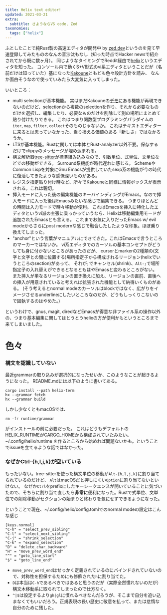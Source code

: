 ```yaml
---
title: Helix text editor!
updated: 2021-03-21
extra:
  subtitle: さようならVS code, Zed
taxonomies:
  tags: ["helix"]
---
```

ふとしたことで純Rust製の高速エディタが開発中 by [zed.dev](https://zed.dev)というのを見て早速登録してみたもののなんの音沙汰もなし（知った時点でHacker newsで紹介されてから既に数ヶ月）。
同じようなタイミングでReddit経由で[helix](https://docs.helix-editor.com/)というエディタを知った。
コンソール内で動くS+V形式のvi系エディタということだが（名前だけは知っていた）基になった[Kakoune](https://kakoune.org)ともども色々設計方針を読み、
なんか面白そうなので使っていみたら大変気に入ってしまった。

いいところ：
- multi selectionが基本機能。
  実はまだKakouneの[デモ](https://kakoune.org/why-kakoune/video/regroup.webm)にある機能が再現できないのだけど、selectionから複数のselectionを作り、それから必要なものだけを選択し、編集したり、必要なものだけを削除して別の場所にまとめて貼り付けたりできる。
  これはつまり関数型プログラミングパラダイムの`iter`, `map`, `filter`, `collect`そのものじゃないか。
  これはテキストエディターに来るとは思っていなかった、乗り換える価値のある「新しさ」ではなかろうか。
- LTSが基本機能。Rustに関しては本体とRust-analyzer以外不要。保存するだけでclippyのメッセージが埋め込まれる。
- 構文解析器[tree-sitter](https://github.com/tree-sitter/tree-sitter)が標準組み込みなので、引数単位、式単位、文単位などでの移動ができる。
  Surround系機能が時代遅れに感じる。
  SchemeやCommon Lispを対象にGnu Emacsが提供していたsexp系の機能が今の時代に復活してきたような感慨深いものがある。
- レジスタ指定貼り付け時など、所々でKakouneと同様に情報ボックスが表示される。これは親切。
- 挿入モードに入った後の編集機能のキーバインディングがEmacs。なので挿入モードに入った後はEmacsみたいな感じで編集できる。
  つまりほとんどの時間は入力モードで時々移動が便利。
  これはEmacsを挿入に特化したエディタというvi派の主張に乗っかっていうなら、Helixは移動編集用モードが追加されたEmacsとも言える。
  これまでお気に入りだったEmacs w/ evil modeからさらにpost modernな感じで融合したしたような印象。ほぼ乗り換えてしまった。
- "anchor"という言葉がマニュアルにできてきた。これはEmacsで言うところのマーカーではないか。
  vi系エディタでのカーソルの基本コンセプトがどうしても身に付かないところがあったのだが、
  cursorとmarkerの2種類の(文字と文字との間に位置する)場所指定子から構成されるリージョン(helixでいうところのsection)があって、
  それが`;`でキャンセル(shrink)、`Alt-;`で場所指定子の入れ替えができるとなるともはやEmacsと変わるところがない。
  また挿入が単なるリージョンの置き換えに加え、リージョンの直前、直後への挿入が用意されていると考えれば拡張された機能として納得いくものがある。
  (そう考えるとnormal modeのカーソルはblockではなく、広がりをイメージさせるunderlineにしたいところなのだが、どうもしっくりこないので固執するのはやめた。)

というわけで、gnus, magit, diredなどEmacsが得意な非ファイル系の操作以外の、つまり基本編集に関してはとうとうhelixの方が便利かもというところまで来てしまいました。

# 色々

### 構文を認識していない

最近grammarの取り込みが選択的になったせいか、このようなことが起きるようになった。
README.mdには以下のように書いてある。
```
cargo install --path helix-term
hx --grammar fetch
hx --grammar build
```

しかし少なくともmacOSでは、
```
rm -fr runtime/grammar
```
がインストールの前に必要だった。
これはどうもデフォルトのHELIX_RUNTIMEがCARGO_HOMEから構成されていたみたい。
~/.config/helix/runtime を作るところから始めれば問題ないかも。ということでissueを立てるような話ではなかった。

### なぜかCtrl-{h,l,j,k}が空いている

もったいない。tree-sitterを使った構文単位の移動が`Alt-{h,l,j,k}`に割り当てられているのだけど、
`Alt`はmacOSだと押しにくい`Option`に割り当てないといけない。
なぜか`Ctrl`をprefixにしたキーシークエンスが開いていることに気づいたので、そちらに割り当て直したら**非常に**便利になった。Rustで式単位、文単位での削除移動がセクションの始まりと終わりを気にせずできるようになった。

ということで現在、~/.config/helix/config.tomlでのnormal modeの設定はこんな感じ

```
[keys.normal]
"C-h" = "select_prev_sibling"
"C-l" = "select_next_sibling"
"C-j" = "shrink_selection"
"C-k" = "expand_selection"
"D" = "delete_char_backward"
"H" = "move_prev_word_end"
"^" = "goto_line_start"
"$" = "goto_line_end"
```

- `move_prev_word_end`はせっかく定義されているのにバインドされていないので、対称性を担保するためにも修飾された`h`に割り当てた。
- `D`は本当は`C-h`であるべきではあると思うのだが（実際全然慣れないのだが）構文木移動系に取られてしまったので仕方なく。
- `^|$`は設定するより`gh|gl`に慣れるべきなんだろうが、そこまで自分を追い込まなくてもいいだろう。正規表現の長い歴史に敬意を払って、または怠惰な自分のために残した。
